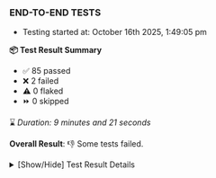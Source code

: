 ### END-TO-END TESTS

- Testing started at: October 16th 2025, 1:49:05 pm

**📦 Test Result Summary**

- ✅ 85 passed
- ❌ 2 failed
- ⚠️ 0 flaked
- ⏩ 0 skipped

⌛ _Duration: 9 minutes and 21 seconds_

**Overall Result**: 👎 Some tests failed.



<details>
    <summary>[Show/Hide] Test Result Details</summary>
    <div markdown="1">

| Test | Browser | Test Case | Tags | Result |
| :---: | :---: | :--- | :---: | :---: |
| 1 | chromium-meshery-provider | deploys a published design to a connected cluster |  | ❌ |
| 2 | chromium-local-provider | deploys a published design to a connected cluster |  | ❌ |

</div>
</details>


<!-- To see the full report, please visit our CI/CD pipeline with reporter. -->